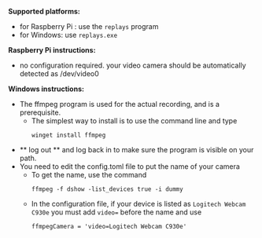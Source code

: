 **Supported platforms:**

- for Raspberry Pi : use the `replays` program
- for Windows: use `replays.exe`

**Raspberry Pi instructions:**

- no configuration required.  your video camera should be automatically detected as /dev/video0

**Windows instructions:**

- The ffmpeg program is used for the actual recording, and is a prerequisite.
  - The simplest way to install is to use the command line and type 
    ```
    winget install ffmpeg
    ```
- ** log out ** and log back in to make sure the program is visible on your path.
- You need to edit the config.toml file to put the name of your camera
  - To get the name, use the command
    ```
    ffmpeg -f dshow -list_devices true -i dummy
    ```
  - In the configuration file, if your device is listed as `Logitech Webcam C930e` you must add `video=` before the name and use
    ```
    ffmpegCamera = 'video=Logitech Webcam C930e'
    ```

